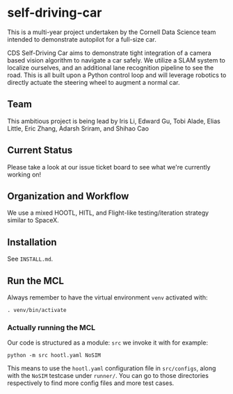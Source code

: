 # self-driving-car
This is a multi-year project undertaken by the Cornell Data Science team intended to demonstrate autopilot for a full-size car.

CDS Self-Driving Car aims to demonstrate tight integration of a camera based vision algorithm to navigate a car safely. We utilize a SLAM system to localize ourselves, and an additional lane recognition pipeline to see the road. This is all built upon a Python control loop and will leverage robotics to directly actuate the steering wheel to augment a normal car.

## Team
This ambitious project is being lead by Iris Li, Edward Gu, Tobi Alade, Elias Little, Eric Zhang, Adarsh Sriram, and Shihao Cao

## Current Status
Please take a look at our issue ticket board to see what we're currently working on!

## Organization and Workflow
We use a mixed HOOTL, HITL, and Flight-like testing/iteration strategy similar to SpaceX.


## Installation

See `INSTALL.md`.

## Run the MCL

Always remember to have the virtual environment `venv` activated with: 

```
. venv/bin/activate
```

### Actually running the MCL

Our code is structured as a module: `src` we invoke it with for example:


```
python -m src hootl.yaml NoSIM
```

This means to use the `hootl.yaml` configuration file in `src/configs`, along with the
`NoSIM` testcase under `runner/`. You can go to those directories respectively to find more config files
and more test cases.